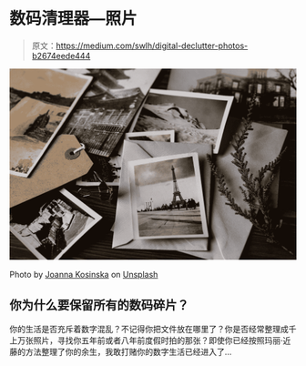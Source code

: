 # 数码清理器—照片

> 原文：<https://medium.com/swlh/digital-declutter-photos-b2674eede444>

![](img/1bc39e569103c19b1b77a62e3391a3e5.png)

Photo by [Joanna Kosinska](https://unsplash.com/@joannakosinska?utm_source=medium&utm_medium=referral) on [Unsplash](https://unsplash.com?utm_source=medium&utm_medium=referral)

## 你为什么要保留所有的数码碎片？

你的生活是否充斥着数字混乱？不记得你把文件放在哪里了？你是否经常整理成千上万张照片，寻找你五年前或者八年前度假时拍的那张？即使你已经按照玛丽·近藤的方法整理了你的余生，我敢打赌你的数字生活已经进入了…